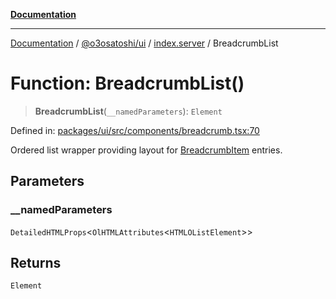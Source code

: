 [**Documentation**](../../../../README.md)

***

[Documentation](../../../../README.md) / [@o3osatoshi/ui](../../README.md) / [index.server](../README.md) / BreadcrumbList

# Function: BreadcrumbList()

> **BreadcrumbList**(`__namedParameters`): `Element`

Defined in: [packages/ui/src/components/breadcrumb.tsx:70](https://github.com/o3osatoshi/experiment/blob/04dfa58df6e48824a200a24d77afef7ce464e1ae/packages/ui/src/components/breadcrumb.tsx#L70)

Ordered list wrapper providing layout for [BreadcrumbItem](BreadcrumbItem.md) entries.

## Parameters

### \_\_namedParameters

`DetailedHTMLProps`\<`OlHTMLAttributes`\<`HTMLOListElement`\>\>

## Returns

`Element`
